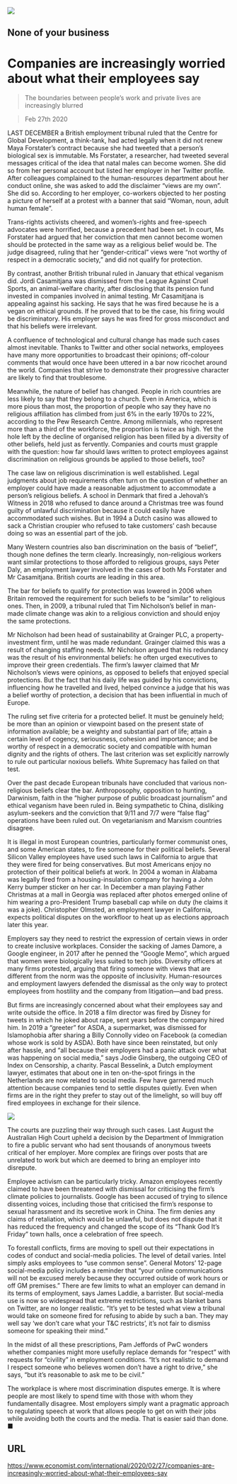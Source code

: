 ![](./images/20200229_IRD001_0.jpg)

## None of your business

# Companies are increasingly worried about what their employees say

> The boundaries between people’s work and private lives are increasingly blurred

> Feb 27th 2020

LAST DECEMBER a British employment tribunal ruled that the Centre for Global Development, a think-tank, had acted legally when it did not renew Maya Forstater’s contract because she had tweeted that a person’s biological sex is immutable. Ms Forstater, a researcher, had tweeted several messages critical of the idea that natal males can become women. She did so from her personal account but listed her employer in her Twitter profile. After colleagues complained to the human-resources department about her conduct online, she was asked to add the disclaimer “views are my own”. She did so. According to her employer, co-workers objected to her posting a picture of herself at a protest with a banner that said “Woman, noun, adult human female”.

Trans-rights activists cheered, and women’s-rights and free-speech advocates were horrified, because a precedent had been set. In court, Ms Forstater had argued that her conviction that men cannot become women should be protected in the same way as a religious belief would be. The judge disagreed, ruling that her “gender-critical” views were “not worthy of respect in a democratic society,” and did not qualify for protection.

By contrast, another British tribunal ruled in January that ethical veganism did. Jordi Casamitjana was dismissed from the League Against Cruel Sports, an animal-welfare charity, after disclosing that its pension fund invested in companies involved in animal testing. Mr Casamitjana is appealing against his sacking. He says that he was fired because he is a vegan on ethical grounds. If he proved that to be the case, his firing would be discriminatory. His employer says he was fired for gross misconduct and that his beliefs were irrelevant.

A confluence of technological and cultural change has made such cases almost inevitable. Thanks to Twitter and other social networks, employees have many more opportunities to broadcast their opinions; off-colour comments that would once have been uttered in a bar now ricochet around the world. Companies that strive to demonstrate their progressive character are likely to find that troublesome.

Meanwhile, the nature of belief has changed. People in rich countries are less likely to say that they belong to a church. Even in America, which is more pious than most, the proportion of people who say they have no religious affiliation has climbed from just 6% in the early 1970s to 22%, according to the Pew Research Centre. Among millennials, who represent more than a third of the workforce, the proportion is twice as high. Yet the hole left by the decline of organised religion has been filled by a diversity of other beliefs, held just as fervently. Companies and courts must grapple with the question: how far should laws written to protect employees against discrimination on religious grounds be applied to those beliefs, too?

The case law on religious discrimination is well established. Legal judgments about job requirements often turn on the question of whether an employer could have made a reasonable adjustment to accommodate a person’s religious beliefs. A school in Denmark that fired a Jehovah’s Witness in 2018 who refused to dance around a Christmas tree was found guilty of unlawful discrimination because it could easily have accommodated such wishes. But in 1994 a Dutch casino was allowed to sack a Christian croupier who refused to take customers’ cash because doing so was an essential part of the job.

Many Western countries also ban discrimination on the basis of “belief”, though none defines the term clearly. Increasingly, non-religious workers want similar protections to those afforded to religious groups, says Peter Daly, an employment lawyer involved in the cases of both Ms Forstater and Mr Casamitjana. British courts are leading in this area.

The bar for beliefs to qualify for protection was lowered in 2006 when Britain removed the requirement for such beliefs to be “similar” to religious ones. Then, in 2009, a tribunal ruled that Tim Nicholson’s belief in man-made climate change was akin to a religious conviction and should enjoy the same protections.

Mr Nicholson had been head of sustainability at Grainger PLC, a property-investment firm, until he was made redundant. Grainger claimed this was a result of changing staffing needs. Mr Nicholson argued that his redundancy was the result of his environmental beliefs: he often urged executives to improve their green credentials. The firm’s lawyer claimed that Mr Nicholson’s views were opinions, as opposed to beliefs that enjoyed special protections. But the fact that his daily life was guided by his convictions, influencing how he travelled and lived, helped convince a judge that his was a belief worthy of protection, a decision that has been influential in much of Europe.

The ruling set five criteria for a protected belief. It must be genuinely held; be more than an opinion or viewpoint based on the present state of information available; be a weighty and substantial part of life; attain a certain level of cogency, seriousness, cohesion and importance; and be worthy of respect in a democratic society and compatible with human dignity and the rights of others. The last criterion was set explicitly narrowly to rule out particular noxious beliefs. White Supremacy has failed on that test.

Over the past decade European tribunals have concluded that various non-religious beliefs clear the bar. Anthroposophy, opposition to hunting, Darwinism, faith in the “higher purpose of public broadcast journalism” and ethical veganism have been ruled in. Being sympathetic to China, disliking asylum-seekers and the conviction that 9/11 and 7/7 were “false flag” operations have been ruled out. On vegetarianism and Marxism countries disagree.

It is illegal in most European countries, particularly former communist ones, and some American states, to fire someone for their political beliefs. Several Silicon Valley employees have used such laws in California to argue that they were fired for being conservatives. But most Americans enjoy no protection of their political beliefs at work. In 2004 a woman in Alabama was legally fired from a housing-insulation company for having a John Kerry bumper sticker on her car. In December a man playing Father Christmas at a mall in Georgia was replaced after photos emerged online of him wearing a pro-President Trump baseball cap while on duty (he claims it was a joke). Christopher Olmsted, an employment lawyer in California, expects political disputes on the workfloor to heat up as elections approach later this year.

Employers say they need to restrict the expression of certain views in order to create inclusive workplaces. Consider the sacking of James Damore, a Google engineer, in 2017 after he penned the “Google Memo”, which argued that women were biologically less suited to tech jobs. Diversity officers at many firms protested, arguing that firing someone with views that are different from the norm was the opposite of inclusivity. Human-resources and employment lawyers defended the dismissal as the only way to protect employees from hostility and the company from litigation—and bad press.

But firms are increasingly concerned about what their employees say and write outside the office. In 2018 a film director was fired by Disney for tweets in which he joked about rape, sent years before the company hired him. In 2019 a “greeter” for ASDA, a supermarket, was dismissed for Islamophobia after sharing a Billy Connolly video on Facebook (a comedian whose work is sold by ASDA). Both have since been reinstated, but only after hassle, and “all because their employers had a panic attack over what was happening on social media,” says Jodie Ginsberg, the outgoing CEO of Index on Censorship, a charity. Pascal Besselink, a Dutch employment lawyer, estimates that about one in ten on-the-spot firings in the Netherlands are now related to social media. Few have garnered much attention because companies tend to settle disputes quietly. Even when firms are in the right they prefer to stay out of the limelight, so will buy off fired employees in exchange for their silence.



![](./images/20200229_IRD002_0.jpg)

The courts are puzzling their way through such cases. Last August the Australian High Court upheld a decision by the Department of Immigration to fire a public servant who had sent thousands of anonymous tweets critical of her employer. More complex are firings over posts that are unrelated to work but which are deemed to bring an employer into disrepute.

Employee activism can be particularly tricky. Amazon employees recently claimed to have been threatened with dismissal for criticising the firm’s climate policies to journalists. Google has been accused of trying to silence dissenting voices, including those that criticised the firm’s response to sexual harassment and its secretive work in China. The firm denies any claims of retaliation, which would be unlawful, but does not dispute that it has reduced the frequency and changed the scope of its “Thank God It’s Friday” town halls, once a celebration of free speech.

To forestall conflicts, firms are moving to spell out their expectations in codes of conduct and social-media policies. The level of detail varies. Intel simply asks employees to “use common sense”. General Motors’ 12-page social-media policy includes a reminder that “your online communications will not be excused merely because they occurred outside of work hours or off GM premises.” There are few limits to what an employer can demand in its terms of employment, says James Laddie, a barrister. But social-media use is now so widespread that extreme restrictions, such as blanket bans on Twitter, are no longer realistic. “It’s yet to be tested what view a tribunal would take on someone fired for refusing to abide by such a ban. They may well say ‘we don’t care what your T&C restricts’, it’s not fair to dismiss someone for speaking their mind.”

In the midst of all these prescriptions, Pam Jeffords of PwC wonders whether companies might more usefully replace demands for “respect” with requests for “civility” in employment conditions. “It’s not realistic to demand I respect someone who believes women don’t have a right to drive,” she says, “but it’s reasonable to ask me to be civil.”

The workplace is where most discrimination disputes emerge. It is where people are most likely to spend time with those with whom they fundamentally disagree. Most employers simply want a pragmatic approach to regulating speech at work that allows people to get on with their jobs while avoiding both the courts and the media. That is easier said than done. ■

## URL

https://www.economist.com/international/2020/02/27/companies-are-increasingly-worried-about-what-their-employees-say

